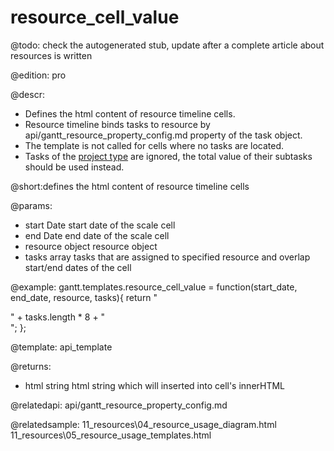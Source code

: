 resource_cell_value
=============

@todo:
	check the autogenerated stub, update after a complete article about resources is written

@edition: pro

@descr:
- Defines the html content of resource timeline cells.
- Resource timeline binds tasks to resource by api/gantt_resource_property_config.md property of the task object.
- The template is not called for cells where no tasks are located.
- Tasks of the [project type](api/gantt_types_config.md) are ignored, the total value of their subtasks should be used instead.

@short:defines the html content of resource timeline cells 
	
@params:
- start		Date	start date of the scale cell  
- end	Date	end date of the scale cell
- resource	object	 resource object
- tasks	array	tasks that are assigned to specified resource and overlap start/end dates of the cell

@example:
gantt.templates.resource_cell_value = function(start_date, end_date, resource, tasks){
	return "<div>" + tasks.length * 8 + "</div>";
};

@template:	api_template

@returns:
- html		string		html string which will inserted into cell's innerHTML

@relatedapi:
api/gantt_resource_property_config.md

@relatedsample:
11_resources\04_resource_usage_diagram.html
11_resources\05_resource_usage_templates.html